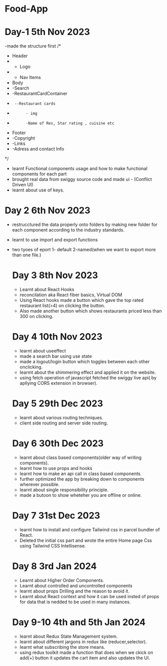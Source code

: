 # Food-App
# Day-1 5th Nov 2023
-made the structure first /*
* Header
*   - Logo
*   - Nav Items
* Body
*   -Search
*   -RestaurantCardContainer
*      --Restaurant cards
*           - img
*           -Name of Res, Star rating , cuisine etc
* Footer
*   -Copyright
*   -Links
*   -Adress and contact Info

*/

- learnt Functional components usage and how to make functional components for each part
- brought real data from swiggy source code and made ui - (Conflict Driven UI)
- learnt about use of keys.

# Day 2 6th Nov 2023
- restrucctured the data properly onto folders by making new folder for each component 
 according to the industry standards.
- learnt to use import and export functions
- two tyoes of eport 1- default 2-named(when we want to export more than one file.)

  # Day 3 8th Nov 2023
  - Learnt about React Hooks
  - reconcilation aka React fiber basics, Virtual DOM
  - Using React hooks made a button which gave the top rated restaurant list(>4) on clicking the button.
  - Also made another button which shows restaurants priced less than 300 on clicking.
 
  # Day 4 10th Nov 2023
  - learnt about useeffect
  - made a search bar using use state
  - made a logout/login button which toggles between each other onclicking.
  - learmt about the shimmering effect and applied it on the website.
  - using fetch operation of javascript fetched the swiggy live api( by apllying CORS extension in browser).
 
  # Day 5 29th Dec 2023
  - learnt about various routing techniques.
  - client side routing and server side routing.
 
  # Day 6 30th Dec 2023
  - learnt about class based components(older way of writing components).
  - learnt how to use props and hooks
  - learnt how to make an api call in class based components.
  - further optimized the app by breaking down to components wherever possible.
  - learnt about single responsibility principle.
  - made a butoon to show wheteher you are offline or online.

  # Day 7 31st Dec 2023
  - learnt how to install and configure Tailwind css in parcel bundler of React.
  - Deleted the initial css part and wrote the entire Home page Css using Tailwind CSS Intellisense.
 
  # Day 8 3rd Jan 2024
  - Learnt about Higher Order Components.
  - Learnt about controlled and uncontrolled components
  - learnt about props Drilling and the reason to avoid it.
  - Learnt about React context and how it can be used insted of props for data that is nedded to be used in many instances.
 
  # Day 9-10 4th and 5th Jan 2024
  - learnt about Redux State Management system.
  - learnt about different jargons in redux like (reducer,selector).
  - learnt what subscribing the store means.
  - using redux toolkit made a function that does when we ckick on add(+) button it updates the cart item and also updates the UI.
    

